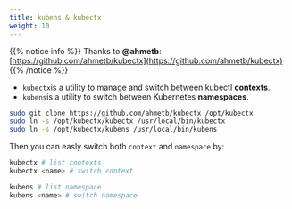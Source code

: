 ```yaml
---
title: kubens & kubectx
weight: 10
---
```


{{% notice info %}}
Thanks to **@ahmetb**: [https://github.com/ahmetb/kubectx](https://github.com/ahmetb/kubectx)
{{% /notice %}}

* `kubectx`is a utility to manage and switch between kubectl **contexts**.
* `kubens`is a utility to switch between Kubernetes **namespaces**.

```bash
sudo git clone https://github.com/ahmetb/kubectx /opt/kubectx
sudo ln -s /opt/kubectx/kubectx /usr/local/bin/kubectx
sudo ln -s /opt/kubectx/kubens /usr/local/bin/kubens
```

Then you can easly switch both `context` and `namespace` by:

```bash
kubectx # list contexts
kubectx <name> # switch context

kubens # list namespace
kubens <name> # switch namespace
```
